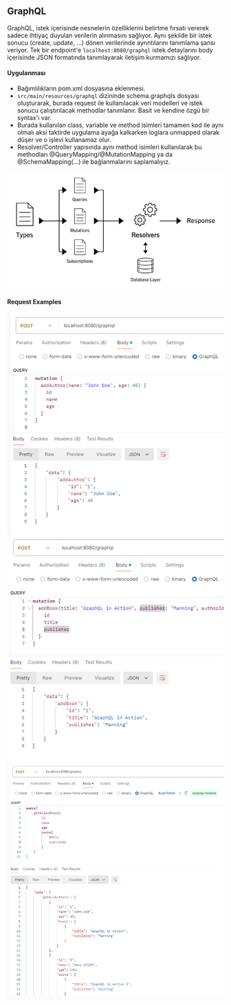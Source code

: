 ## GraphQL
GraphQL, istek içerisinde nesnelerin özelliklerini belirtme fırsatı vererek sadece ihtiyaç duyulan verilerin alınmasını sağlıyor. 
Aynı şekilde bir istek sonucu (create, update, ...) dönen verilerinde ayrıntılarını tanımlama şansı veriyor.
Tek bir endpoint'e ```localhost:8080/graphql``` istek detaylarını body içerisinde JSON formatında tanımlayarak iletişim kurmamızı sağlıyor.

#### Uygulanması
- Bağımlılıkların pom.xml dosyasına eklenmesi.
- ```src/main/resources/graphql``` dizininde schema.graphqls dosyası oluşturarak, burada request ile kullanılacak veri 
modelleri ve istek sonucu çalıştırılacak methodlar tanımlanır. Basit ve kendine özgü bir syntax'ı var.
- Burada kullanılan class, variable ve method isimleri tamamen kod ile aynı olmalı aksi taktirde uygulama ayağa 
kalkarken loglara unmapped olarak düşer ve o işlevi kullanamaz olur.
- Resolver/Controller yapısında aynı method isimleri kullanılarak bu methodları @QueryMapping/@MutationMapping ya da 
@SchemaMapping(...) ile bağlanmalarını saplamalıyız.


![diagram](assets/0_uds_CjEx28VMpbRV.webp)

#### Request Examples
![addAuthor](assets/a.png)
![addBook](assets/b.png)
![getAllAuthor](assets/c.png)